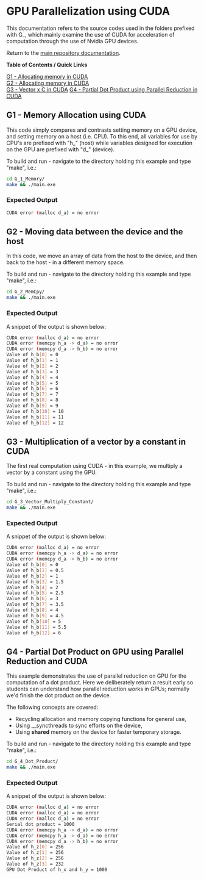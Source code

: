 # GPU Parallelization using CUDA

This documentation refers to the source codes used in the folders prefixed with G_, which mainly examine the use of CUDA for acceleration of computation through the use of Nvidia GPU devices.

Return to the [main repository documentation](./README.md).

**Table of Contents / Quick Links**

[G1 - Allocating memory in CUDA](#gpu_memory)  
[G2 - Allocating memory in CUDA](#gpu_memcpy)  
[G3 - Vector x C in CUDA](#gpu_vec_by_c)
[G4 - Partial Dot Product using Parallel Reduction in CUDA](#gpu_dot_product)

<a id="gpu_memory"></a>
## G1 - Memory Allocation using CUDA

This code simply compares and contrasts setting memory on a GPU device, and setting memory on a host (i.e. CPU). To this end, all variables for use by CPU's are prefixed with "h_"  (host) while variables designed for execution on the GPU are prefixed with "d_" (device).

To build and run - navigate to the directory holding this example and type "make", i.e.:

```bash
cd G_1_Memory/
make && ./main.exe
```

### Expected Output
```bash
CUDA error (malloc d_a) = no error
```

<a id="gpu_memcpy"></a>
## G2 - Moving data between the device and the host

In this code, we move an array of data from the host to the device, and then back
to the host - in a different memory space.

To build and run - navigate to the directory holding this example and type "make", i.e.:

```bash
cd G_2_MemCpy/
make && ./main.exe
```

### Expected Output

A snippet of the output is shown below:

```bash
CUDA error (malloc d_a) = no error
CUDA error (memcpy h_a -> d_a) = no error
CUDA error (memcpy d_a -> h_b) = no error
Value of h_b[0] = 0
Value of h_b[1] = 1
Value of h_b[2] = 2
Value of h_b[3] = 3
Value of h_b[4] = 4
Value of h_b[5] = 5
Value of h_b[6] = 6
Value of h_b[7] = 7
Value of h_b[8] = 8
Value of h_b[9] = 9
Value of h_b[10] = 10
Value of h_b[11] = 11
Value of h_b[12] = 12
```

<a id="gpu_vec_by_c"></a>
## G3 - Multiplication of a vector by a constant in CUDA

The first real computation using CUDA - in this example, we multiply a vector by a constant using the GPU. 

To build and run - navigate to the directory holding this example and type "make", i.e.:

```bash
cd G_3_Vector_Multiply_Constant/
make && ./main.exe
```

### Expected Output

A snippet of the output is shown below:
```bash
CUDA error (malloc d_a) = no error
CUDA error (memcpy h_a -> d_a) = no error
CUDA error (memcpy d_a -> h_b) = no error
Value of h_b[0] = 0
Value of h_b[1] = 0.5
Value of h_b[2] = 1
Value of h_b[3] = 1.5
Value of h_b[4] = 2
Value of h_b[5] = 2.5
Value of h_b[6] = 3
Value of h_b[7] = 3.5
Value of h_b[8] = 4
Value of h_b[9] = 4.5
Value of h_b[10] = 5
Value of h_b[11] = 5.5
Value of h_b[12] = 6
```

<a id="gpu_dot_product"></a>
## G4 - Partial Dot Product on GPU using Parallel Reduction and CUDA

This example demonstrates the use of parallel reduction on GPU for the computation of a dot product. Here we deliberately return a result early so students can understand how parallel reduction works in GPUs; normally we'd finish the dot product on the device.

The following concepts are covered:
* Recycling allocation and memory copying functions for general use,
* Using __syncthreads to sync efforts on the device,
* Using __shared__ memory on the device for faster temporary storage.

To build and run - navigate to the directory holding this example and type "make", i.e.:

```bash
cd G_4_Dot_Product/
make && ./main.exe
```

### Expected Output

A snippet of the output is shown below:

```bash
CUDA error (malloc d_a) = no error
CUDA error (malloc d_a) = no error
CUDA error (malloc d_a) = no error
Serial dot product = 1000
CUDA error (memcpy h_a -> d_a) = no error
CUDA error (memcpy h_a -> d_a) = no error
CUDA error (memcpy d_a -> h_b) = no error
Value of h_z[0] = 256
Value of h_z[1] = 256
Value of h_z[2] = 256
Value of h_z[3] = 232
GPU Dot Product of h_x and h_y = 1000
```